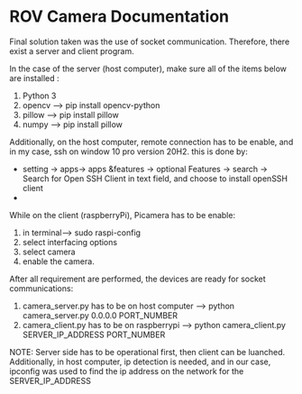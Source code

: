 # ROV Camera Documentation 

Final solution taken was the use of socket communication. Therefore, there exist a server and client program. 

In the case of the server (host computer), make sure all of the items below are installed :
  1. Python 3
  2. opencv --> pip install opencv-python
  3. pillow --> pip install pillow
  4. numpy --> pip install pillow
  
Additionally, on the host computer, remote connection has to be enable, and in my case, ssh on window 10 pro version 20H2. this is done by: 

  - setting -> apps-> apps &features -> optional Features -> search -> Search for Open SSH Client in text field, and choose to install         openSSH client
  - 
While on the client (raspberryPi), Picamera has to be enable:
  1. in terminal--> sudo raspi-config
  2. select interfacing options
  3. select camera
  4. enable the camera. 

After all requirement are performed, the devices are ready for socket communications:
  1. camera_server.py has to be on host computer --> python camera_server.py 0.0.0.0 PORT_NUMBER
  2. camera_client.py has to be on raspberrypi --> python camera_client.py SERVER_IP_ADDRESS PORT_NUMBER

NOTE: Server side has to be operational first, then client can be luanched. Additionally, in host computer, ip detection is needed, and in our case, ipconfig was used to find the ip address on the network for the SERVER_IP_ADDRESS
